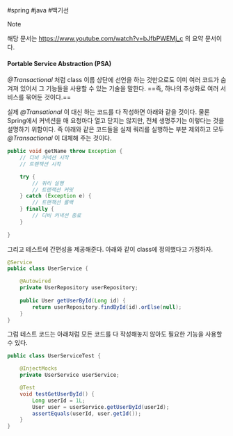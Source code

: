 #spring #java #백기선

> [!note]
> 해당 문서는 https://www.youtube.com/watch?v=bJfbPWEMj_c 의 요약 문서이다.

#### Portable Service Abstraction (PSA)

_@Transactional_ 처럼 class 이름 상단에 선언을 하는 것만으로도 이미 여러 코드가 숨겨져 있어서 그 기능들을 사용할 수 있는 기술을 말한다. ==즉, 하나의 추상화로 여러 서비스를 묶어둔 것이다.==

실제 _@Transational_ 이 대신 하는 코드를 다 작성하면 아래와 같을 것이다. 물론 Spring에서 커넥션을 매 요청마다 열고 닫지는 않지만, 전체 생명주기는 이렇다는 것을 설명하기 위함이다. 즉 아래와 같은 코드들을 실제 쿼리를 실행하는 부분 제외하고 모두 _@Transactional_ 이 대체해 주는 것이다.

```java
public void getName throw Exception {
	// 디비 커넥션 시작
	// 트랜잭션 시작

	try {
		// 쿼리 실행
		// 트랜잭션 커밋
	} catch (Exception e) {
		// 트랜잭션 롤백
	} finally {
		// 디비 커넥션 종료
	}
	
}
```

그리고 테스트에 간편성을 제공해준다. 아래와 같이 class에 정의했다고 가정하자. 

```java
@Service
public class UserService {

    @Autowired
    private UserRepository userRepository;
	
    public User getUserById(Long id) { 
	    return userRepository.findById(id).orElse(null);
	}
}
```

그럼 테스트 코드는 아래처럼 모든 코드를 다 작성해놓지 않아도 필요한 기능을 사용할 수 있다.

```java
public class UserServiceTest {

    @InjectMocks
    private UserService userService;

	@Test
    void testGetUserById() {
        Long userId = 1L;
        User user = userService.getUserById(userId);
        assertEquals(userId, user.getId());
    }
}
```